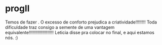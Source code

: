 # progII
Temos de fazer .
O excesso de conforto prejudica a criatividade!!!!!!!!
Toda dificuldade traz consigo a semente de uma vantagem equivalente!!!!!!!!!!!!!!!!!!!!
Leticia disse pra colocar no final, e aqui estamos nós. :)

